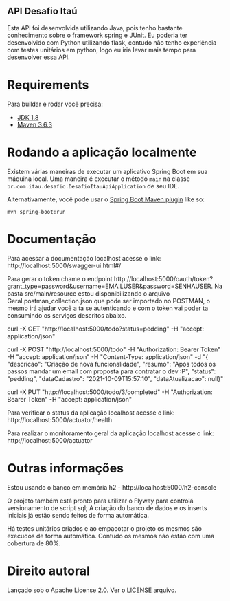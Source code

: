 ## API Desafio Itaú

Esta API foi desenvolvida utilizando Java, pois tenho bastante conhecimento sobre o framework spring e JUnit. Eu poderia ter desenvolvido com Python utilizando flask, contudo não tenho experiência com testes unitários em python, logo eu iria levar mais tempo para desenvolver essa API. 

# Requirements

Para buildar e rodar você precisa:

- [JDK 1.8](http://www.oracle.com/technetwork/java/javase/downloads/jdk8-downloads-2133151.html)
- [Maven 3.6.3](https://maven.apache.org)

# Rodando a aplicação localmente

Existem várias maneiras de executar um aplicativo Spring Boot em sua máquina local. Uma maneira é executar o método `main` na classe `br.com.itau.desafio.DesafioItauApiApplication` de seu IDE.

Alternativamente, você pode usar o [Spring Boot Maven plugin](https://docs.spring.io/spring-boot/docs/current/reference/html/build-tool-plugins-maven-plugin.html) like so:

```shell
mvn spring-boot:run
```

# Documentação

Para acessar a documentação localhost acesse o link: http://localhost:5000/swagger-ui.html#/

Para gerar o token chame o endpoint http://localhost:5000/oauth/token?grant_type=password&username=EMAILUSER&password=SENHAUSER. Na pasta src/main/resource estou disponibilizando o arquivo Geral.postman_collection.json que pode ser importado no POSTMAN, o mesmo irá ajudar você a ta se autenticando e com o token vai poder ta consumindo os serviços descritos abaixo.

curl -X GET "http://localhost:5000/todo?status=pedding" -H "accept: application/json"

curl -X POST "http://localhost:5000/todo" -H "Authorization: Bearer Token" -H "accept: application/json" -H "Content-Type: application/json" -d "{ \"descricao\": \"Criação de nova funcionalidade\", \"resumo\": \"Após todos os passos mandar um email com proposta para contratar o dev :P\", \"status\": \"pedding\", \"dataCadastro\": \"2021-10-09T15:57:10\", \"dataAtualizacao\": null}"

curl -X PUT "http://localhost:5000/todo/3/completed" -H "Authorization: Bearer Token" -H "accept: application/json"


Para verificar o status da aplicação localhost acesse o link: http://localhost:5000/actuator/health

Para realizar o monitoramento geral da aplicação localhost acesse o link: http://localhost:5000/actuator


# Outras informações

Estou usando o banco em memória h2 - http://localhost:5000/h2-console

O projeto também está pronto para utilizar o Flyway para controlá versionamento de script sql; A criação do banco de dados e os inserts iniciais já estão sendo feitos de forma automática.

Há testes unitários criados e ao empacotar o projeto os mesmos são execudos de forma automática. Contudo os mesmos não estão com uma cobertura de 80%.
	

# Direito autoral

Lançado sob o Apache License 2.0. Ver o [LICENSE](https://github.com/fifa1988/desafio-itau/blob/main/LICENSE) arquivo.

	